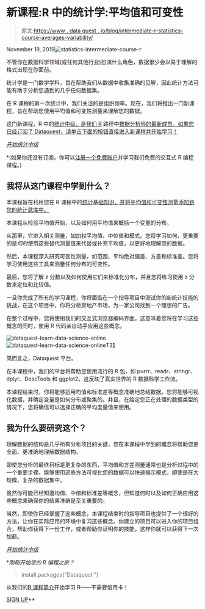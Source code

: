 # 新课程:R 中的统计学:平均值和可变性

> 原文:[https://www . data quest . io/blog/intermediate-r-statistics-course-averages-variability/](https://www.dataquest.io/blog/intermediate-r-statistics-course-averages-variability/)

November 19, 2019![statistics-intermediate-course-r](../Images/71b6cfd062544834f015987b16eb9c59.png)

不管你在数据科学领域(或任何其他行业)扮演什么角色，数据很少会以易于理解的格式出现在你面前。

统计学是一门数学学科，旨在帮助我们从数据中收集准确的见解，因此统计方法可能有助于分析您遇到的几乎任何数据集。

在 R 课程的第一次统计中，我们关注的是组织频率。现在，我们将推出一门新课程，旨在帮助您使用平均值和可变性测量来理解您的数据。

这门新课程，R 中的[统计中级，是我们 R](https://www.dataquest.io/course/r-statistics-intermediate/) 路径中[数据分析师的最新成员。如果您已经订阅了 Dataquest，请单击下面的按钮直接进入新课程并开始学习！](https://www.dataquest.io/path/data-analyst-r/)

[*开始统计中级*](https://app.dataquest.io/m/444)

 *(如果你还没有订阅，你可以[注册一个免费账户](https://app.dataquest.io/signup)并学习我们免费的交互式 R 编程课程。)

## 我将从这门课程中学到什么？

本课程旨在利用您在 R 课程中的[统计基础知识，并将平均值和可变性测量添加到您的统计武库中。](https://www.dataquest.io/course/statistics-fundamentals-r/)

本课程从检验平均值开始，以及如何用平均值来概括一个变量的分布。

从那里，它进入相关测量，如加权平均值、中位值和模式。您将学习如何，更重要的是*何时*使用这些替代测量值来代替或补充平均值，以更好地理解您的数据。

然后，本课程深入研究可变性测量，如范围、平均绝对偏差、方差和标准差。您将学习使用这些工具来测量任何分布的可变性。

最后，您将了解 z 分数以及如何使用它们来标准化分布，并且您将练习使用 z 分数来定位和比较值。

一旦你完成了所有的学习课程，你将面临在一个指导项目中测试你的新统计技能的挑战，在这个项目中，你将分析房地产市场，为一家公司找到一个理想的广告。

在整个过程中，您将使用我们的交互式浏览器编码界面。这意味着您将在学习这些概念的同时，使用 R 代码亲自动手应用这些概念。

![dataquest-learn-data-science-online](../Images/8cbc4821ae1245a9fd02da67c90ed420.png "dataquest-learn-data-science-online")![dataquest-learn-data-science-online](../Images/8cbc4821ae1245a9fd02da67c90ed420.png "dataquest-learn-data-science-online")T3】

简而言之，Dataquest 平台。

在本课程中，我们的平台将帮助您使用流行的 R 包，如 purrr、readr、stringr、dplyr、DescTools 和 ggplot2。这反映了真实世界的 R 数据科学工作流。

本课程结束时，你将能够运用均值和标准差等概念准确地总结数据。您将能够可视化数据，并确定变量是如何分布或聚集的。并且，在给定您正在处理的数据类型的情况下，您将确信可以选择正确的平均度量值来使用。

## 我为什么要研究这个？

理解数据的结构是几乎所有分析项目的关键，您在本课程中学到的概念将帮助您更全面、更准确地理解数据结构。

即使您分析的最终目标是更复杂的东西，平均值和方差测量通常也是分析过程中的一个重要步骤。能够使用这些方法可视化您的数据可以快速揭示模式，即使是在大规模、复杂的数据集中。

虽然你可能已经知道均值、中值和标准差等概念，但知道何时以及如何正确应用这些概念来确保你的结果准确是至关重要的。

当然，即使你已经掌握了这些概念，本课程结束时的指导项目也提供了一个很好的方法，让你在实际应用的环境中复习这些概念。你建立的项目可以进入你的项目组合，帮助你获得下一份工作，或者帮助你证明你的技能，这样你就可以获得下一次加薪。

[*开始统计中级*](https://app.dataquest.io/m/444)

 **刚刚开始您的 R 编程之旅？*

> install.packages("Dataquest ")

从我们的[R 课程简介](/course/intro-to-r/)开始学习 R——不需要信用卡！

[SIGN UP](https://app.dataquest.io/signup)**